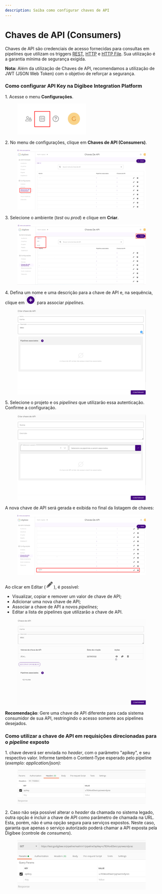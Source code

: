 ```yaml
---
description: Saiba como configurar chaves de API
---
```


# Chaves de API (Consumers)

Chaves de API são credenciais de acesso fornecidas para consultas em pipelines que utilizam os triggers [REST](../components/triggers/rest-trigger.md), [HTTP](../components/triggers/http-trigger.md) e [HTTP File](../components/triggers/http-file-trigger/). Sua utilização é a garantia mínima de segurança exigida.

**Nota:** Além da utilização de Chaves de API, recomendamos a utilização de JWT (JSON Web Token) com o objetivo de reforçar a segurança.

### Como configurar API Key na Digibee Integration Platform <a href="#h_581a2a0b76" id="h_581a2a0b76"></a>

1\. Acesse o menu **Configurações**.

<figure><img src="../.gitbook/assets/image6.png" alt=""><figcaption></figcaption></figure>

2\. No menu de configurações, clique em **Chaves de API (Consumers)**.

<figure><img src="../.gitbook/assets/image2 (1) (1).png" alt=""><figcaption></figcaption></figure>

3\. Selecione o ambiente (_test_ ou _prod_) e clique em **Criar**.

<figure><img src="../.gitbook/assets/image7 (4).png" alt=""><figcaption></figcaption></figure>

4\. Defina um nome e uma descrição para a chave de API e, na sequência, clique em ![](<../.gitbook/assets/image5 (1).png>) para associar _pipelines_.

<figure><img src="../.gitbook/assets/image1 (1) (1).png" alt=""><figcaption></figcaption></figure>

5\. Selecione o projeto e os _pipelines_ que utilizarão essa autenticação. Confirme a configuração.

<figure><img src="../.gitbook/assets/image8.png" alt=""><figcaption></figcaption></figure>

A nova chave de API será gerada e exibida no final da listagem de chaves:

<figure><img src="../.gitbook/assets/image11.png" alt=""><figcaption></figcaption></figure>

Ao clicar em Editar (![](<../.gitbook/assets/image7 (1) (1).png>)), é possível:

* Visualizar, copiar e remover um valor de chave de API;
* Adicionar uma nova chave de API;
* Associar a chave de API a novos _pipelines_;
* Editar a lista de pipelines que utilizarão a chave de API.

<figure><img src="../.gitbook/assets/image4.gif" alt=""><figcaption></figcaption></figure>

**Recomendação**: Gere uma chave de API diferente para cada sistema consumidor de sua API, restringindo o acesso somente aos pipelines desejados.

### Como utilizar a chave de API em requisições direcionadas para o _pipeline_ exposto <a href="#h_526c5b1475" id="h_526c5b1475"></a>

1\. chave deverá ser enviada no _header_, com o parâmetro "apikey", e seu respectivo valor. Informe também o Content-Type esperado pelo pipeline (_exemplo: application/json):_

<figure><img src="../.gitbook/assets/04 (8).png" alt=""><figcaption></figcaption></figure>

2\. Caso não seja possível alterar o _header_ da chamada no sistema legado, outra opção é incluir a chave de API como parâmetro de chamada na URL. Esta, porém, não é uma opção segura para serviços expostos. Neste caso, garanta que apenas o serviço autorizado poderá chamar a API exposta pela Digibee (controle de _consumers_).

<figure><img src="../.gitbook/assets/05 (1).png" alt=""><figcaption></figcaption></figure>

